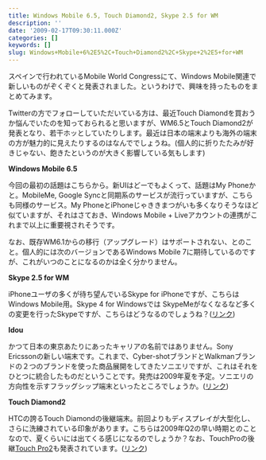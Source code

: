 ```yaml
---
title: Windows Mobile 6.5, Touch Diamond2, Skype 2.5 for WM
description: ''
date: '2009-02-17T09:30:11.000Z'
categories: []
keywords: []
slug: Windows+Mobile+6%2E5%2C+Touch+Diamond2%2C+Skype+2%2E5+for+WM
---
```

スペインで行われているMobile World Congressにて、Windows Mobile関連で新しいものがぞくぞくと発表されました。というわけで、興味を持ったものをまとめてみます。

Twitterの方でフォローしていただいている方は、最近Touch Diamondを買おうか悩んでいたのを知っておられると思いますが、WM6.5とTouch Diamond2が発表となり、若干ホッとしていたりします。最近は日本の端末よりも海外の端末の方が魅力的に見えたりするのはなんででしょうね。(個人的に折りたたみが好きじゃない、飽きたというのが大きく影響している気もします)

**Windows Mobile 6.5**

今回の最初の話題はこちらから。新UIはどーでもよくって、話題はMy Phoneかと。MobileMe, Google Syncと同期系のサービスが流行っていますが、こちらも同様のサービス。My PhoneとiPhoneじゃききまつがいも多くなりそうなほど似ていますが、それはさておき、Windows Mobile + Liveアカウントの連携がこれまで以上に重要視されそうです。

なお、既存WM6.1からの移行（アップグレード）はサポートされない、とのこと。個人的には次のバージョンであるWindows Mobile 7に期待しているのですが、これがいつのことになるのかは全く分かりません。

**Skype 2.5 for WM**

iPhoneユーザの多くが待ち望んでいるSkype for iPhoneですが、こちらはWindows Mobile用。Skype 4 for Windowsでは SkypeMeがなくなるなど多くの変更を行ったSkypeですが、こちらはどうなるのでしょうね？([リンク](http://share.skype.com/sites/en/2009/02/skype_for_windows_mobile_25_go.html))

**Idou**

かつて日本の東京あたりにあったキャリアの名前ではありません。Sony Ericssonの新しい端末です。これまで、Cyber-shotブランドとWalkmanブランドの２つのブランドを使った商品展開をしてきたソニエリですが、これはそれをひとつに統合したものだということです。発売は2009年夏を予定。ソニエリの方向性を示すフラッグシップ端末といったところでしょうか。([リンク](http://www.sonyericsson.com/idou/))

**Touch Diamond2**

HTCの誇るTouch Diamondの後継端末。前回よりもディスプレイが大型化し、さらに洗練されている印象があります。こちらは2009年Q2の早い時期とのことなので、夏くらいには出てくる感じになるのでしょうか？なお、TouchProの後継[Touch Pro2](http://www.htc.com/www/product/touchpro2/)も発表されています。([リンク](http://www.htc.com/www/product/touchdiamond2/))